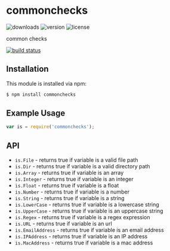 # commonchecks
![downloads](https://img.shields.io/npm/dm/commonchecks.svg)
![version](https://img.shields.io/npm/v/commonchecks.svg)
![license](https://img.shields.io/npm/l/commonchecks.svg)

common checks

[![build status](https://secure.travis-ci.org/walidsa3d/commonchecks.png)](http://travis-ci.org/walidsa3d/commonchecks)

## Installation

This module is installed via npm:

``` bash
$ npm install commonchecks
```

## Example Usage

``` js
var is = require('commonchecks');
```
## API
- ``is.File`` - returns true if variable is a valid file path
- ``is.Dir`` - returns true if variable is a valid directory path
- ``is.Array`` - returns true if variable is an array
- ``is.Integer`` - returns true if variable is an integer
- ``is.Float`` - returns true if variable is a float
- ``is.Number`` - returns true if variable is a number
- ``is.String`` - returns true if variable is a string
- ``is.LowerCase`` - returns true if variable is a lowercase string
- ``is.UpperCase`` - returns true if variable is an uppercase string
- ``is.Regex`` - returns true if variable is a regex expression
- ``is.URL`` - returns true if variable is an url
- ``is.EmailAddress`` - returns true if variable is an email address
- ``is.IPAddress`` - returns true if variable is an IP address
- ``is.MacAddress`` - returns true if variable is a mac address
